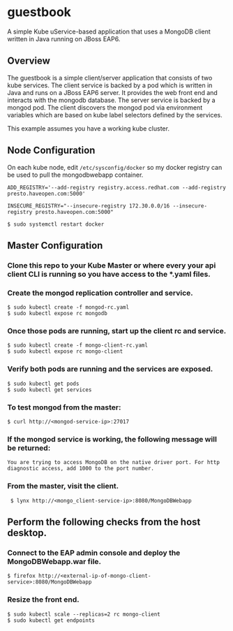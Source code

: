 # guestbook
A simple Kube uService-based application that uses a MongoDB client written in Java running on JBoss EAP6.

## Overview
The guestbook is a simple client/server application that consists of two kube
services. The client service is backed by a pod which is written in Java
and runs on a JBoss EAP6 server. It provides the web front end and interacts
with the mongodb database.  The server service is backed by a mongod pod.  The
client discovers the mongod pod via environment variables which are based on
kube label selectors defined by the services.

This example assumes you have a working kube cluster.

## Node Configuration
On each kube node, edit `/etc/sysconfig/docker` so my docker registry can be used to pull the mongodbwebapp container.

`ADD_REGISTRY='--add-registry registry.access.redhat.com --add-registry presto.haveopen.com:5000'`

`INSECURE_REGISTRY="--insecure-registry 172.30.0.0/16 --insecure-registry presto.haveopen.com:5000"`

`$ sudo systemctl restart docker`

## Master Configuration
### Clone this repo to your Kube Master or where every your api client CLI is running so you have access to the *.yaml files.

### Create the mongod replication controller and service.
    $ sudo kubectl create -f mongod-rc.yaml
    $ sudo kubectl expose rc mongodb

### Once those pods are running, start up the client rc and service.
    $ sudo kubectl create -f mongo-client-rc.yaml
    $ sudo kubectl expose rc mongo-client

### Verify both pods are running and the services are exposed.
    $ sudo kubectl get pods
    $ sudo kubectl get services

### To test mongod from the master:

    $ curl http://<mongod-service-ip>:27017

### If the mongod service is working, the following message will be returned:

    You are trying to access MongoDB on the native driver port. For http 
    diagnostic access, add 1000 to the port number.

### From the master, visit the client.

     $ lynx http://<mongo_client-service-ip>:8080/MongoDBWebapp

## Perform the following checks from the host desktop.
### Connect to the EAP admin console and deploy the MongoDBWebapp.war file.

    $ firefox http://<external-ip-of-mongo-client-service>:8080/MongoDBWebapp

### Resize the front end.

    $ sudo kubectl scale --replicas=2 rc mongo-client
    $ sudo kubectl get endpoints
